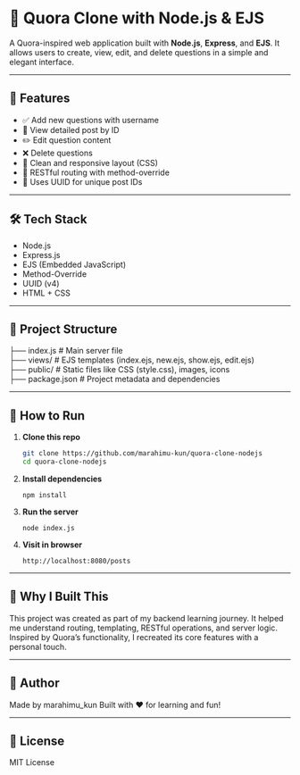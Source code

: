 # 🧠 Quora Clone with Node.js & EJS

A Quora-inspired web application built with **Node.js**, **Express**, and **EJS**. It allows users to create, view, edit, and delete questions in a simple and elegant interface.

---

## 📌 Features

- ✅ Add new questions with username
- 🧾 View detailed post by ID
- ✏️ Edit question content
- ❌ Delete questions
- 🎨 Clean and responsive layout (CSS)
- 🔄 RESTful routing with method-override
- 🔐 Uses UUID for unique post IDs

---

## 🛠 Tech Stack

- Node.js
- Express.js
- EJS (Embedded JavaScript)
- Method-Override
- UUID (v4)
- HTML + CSS

---

## 📁 Project Structure

├── index.js          # Main server file  
├── views/            # EJS templates (index.ejs, new.ejs, show.ejs, edit.ejs)  
├── public/           # Static files like CSS (style.css), images, icons  
├── package.json      # Project metadata and dependencies  



---

## 🚀 How to Run


1. **Clone this repo**
   ```bash
   git clone https://github.com/marahimu-kun/quora-clone-nodejs
   cd quora-clone-nodejs
2. **Install dependencies**
   ```
   npm install
3. **Run the server**
   ```
   node index.js
4. **Visit in browser**
   ```
   http://localhost:8080/posts

---

## 🙌 Why I Built This
This project was created as part of my backend learning journey. It helped me understand routing, templating, RESTful operations, and server logic. Inspired by Quora’s functionality, I recreated its core features with a personal touch.

---

## 👤 Author

Made by marahimu_kun
Built with ❤️ for learning and fun!

---

## 📜 License

MIT License
